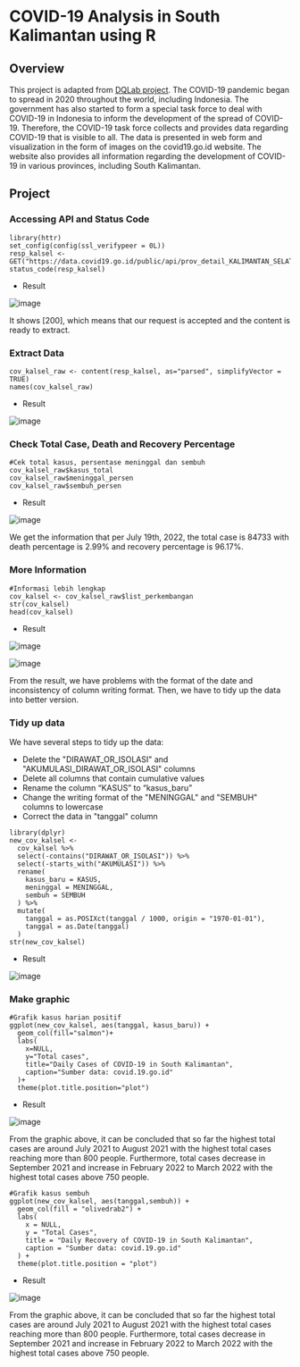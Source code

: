 # COVID-19 Analysis in South Kalimantan using R
## Overview
This project is adapted from [DQLab project](https://academy.dqlab.id/main/package/practice/253/0?pf=0). The COVID-19 pandemic began to spread in 2020 throughout the world, including Indonesia. The government has also started to form a special task force to deal with COVID-19 in Indonesia to inform the development of the spread of COVID-19. Therefore, the COVID-19 task force collects and provides data regarding COVID-19 that is visible to all. The data is presented in web form and visualization in the form of images on the covid19.go.id website. The website also provides all information regarding the development of COVID-19 in various provinces, including South Kalimantan.

## Project
### Accessing API and Status Code

```
library(httr)
set_config(config(ssl_verifypeer = 0L))
resp_kalsel <- GET("https://data.covid19.go.id/public/api/prov_detail_KALIMANTAN_SELATAN.json")
status_code(resp_kalsel)
```
- Result

![image](https://user-images.githubusercontent.com/103634806/180125423-23263f70-2bc3-412b-8fa5-c80e4c9435f1.png)

It shows [200], which means that our request is accepted and the content is ready to extract.

### Extract Data

```
cov_kalsel_raw <- content(resp_kalsel, as="parsed", simplifyVector = TRUE)
names(cov_kalsel_raw)
```

- Result

![image](https://user-images.githubusercontent.com/103634806/180127554-21ad4828-b0ed-4b24-84d1-d1f7de3bbebf.png)

### Check Total Case, Death and Recovery Percentage
```
#Cek total kasus, persentase meninggal dan sembuh
cov_kalsel_raw$kasus_total
cov_kalsel_raw$meninggal_persen
cov_kalsel_raw$sembuh_persen
```

- Result

![image](https://user-images.githubusercontent.com/103634806/180128083-a60a5d37-be4c-40fc-aa0e-a7fa447ace48.png)

We get the information that per July 19th, 2022, the total case is 84733 with death percentage is 2.99% and recovery percentage is 96.17%. 

### More Information
```
#Informasi lebih lengkap
cov_kalsel <- cov_kalsel_raw$list_perkembangan
str(cov_kalsel)
head(cov_kalsel)
```

- Result

![image](https://user-images.githubusercontent.com/103634806/180129144-947e374e-6998-4ac0-867c-1b9cdd234aa8.png)

![image](https://user-images.githubusercontent.com/103634806/180129172-2f5007f7-6fca-458f-9868-3b8638f4382e.png)

From the result, we have problems with the format of the date and inconsistency of column writing format. Then, we have to tidy up the data into better version.

### Tidy up data

We have several steps to tidy up the data:
- Delete the "DIRAWAT_OR_ISOLASI" and "AKUMULASI_DIRAWAT_OR_ISOLASI" columns
- Delete all columns that contain cumulative values
- Rename the column “KASUS” to “kasus_baru”
- Change the writing format of the "MENINGGAL" and "SEMBUH" columns to lowercase
- Correct the data in "tanggal" column

```
library(dplyr)
new_cov_kalsel <-
  cov_kalsel %>% 
  select(-contains("DIRAWAT_OR_ISOLASI")) %>% 
  select(-starts_with("AKUMULASI")) %>% 
  rename(
    kasus_baru = KASUS,
    meninggal = MENINGGAL,
    sembuh = SEMBUH
  ) %>% 
  mutate(
    tanggal = as.POSIXct(tanggal / 1000, origin = "1970-01-01"),
    tanggal = as.Date(tanggal)
  )
str(new_cov_kalsel)  
```
- Result

![image](https://user-images.githubusercontent.com/103634806/180130288-d044c125-76f3-4e01-956b-4b10a11144a2.png)

### Make graphic

```
#Grafik kasus harian positif
ggplot(new_cov_kalsel, aes(tanggal, kasus_baru)) +
  geom_col(fill="salmon")+
  labs(
    x=NULL,
    y="Total cases",
    title="Daily Cases of COVID-19 in South Kalimantan",
    caption="Sumber data: covid.19.go.id"
  )+
  theme(plot.title.position="plot")
```

- Result

![image](https://user-images.githubusercontent.com/103634806/180133107-9a272d2c-ca5f-4b35-956a-7cc1198d0367.png)

From the graphic above, it can be concluded that so far the highest total cases are around July 2021 to August 2021 with the highest total cases reaching more than 800 people. Furthermore, total cases decrease in September 2021 and increase in February 2022 to March 2022 with the highest total cases above 750 people.

```
#Grafik kasus sembuh
ggplot(new_cov_kalsel, aes(tanggal,sembuh)) +
  geom_col(fill = "olivedrab2") +
  labs(
    x = NULL,
    y = "Total Cases",
    title = "Daily Recovery of COVID-19 in South Kalimantan",
    caption = "Sumber data: covid.19.go.id"
  ) +
  theme(plot.title.position = "plot")
```

- Result

![image](https://user-images.githubusercontent.com/103634806/180133277-ebe036f4-7991-4b4f-9014-3a56dba08ac2.png)

From the graphic above, it can be concluded that so far the highest total cases are around July 2021 to August 2021 with the highest total cases reaching more than 800 people. Furthermore, total cases decrease in September 2021 and increase in February 2022 to March 2022 with the highest total cases above 750 people.

